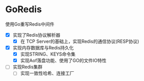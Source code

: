# GoRedis
使用Go重写Redis中间件
- [x] 实现了Redis协议解析器
    - [x] 在 TCP Server的基础上，实现Redis的通信协议(RESP协议)
- [x] 实现内存数据库与Redis持久化
    - [x] 实现STRING、KEYS命令集
    - [x] 实现Aof落盘功能、使用了GO的文件IO特性
- [ ] 实现Redis集群
    - [ ] 实现一致性哈希、连接工厂